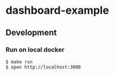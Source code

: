# dashboard-example

## Development
### Run on local docker
```
$ make run
$ open http://localhost:3000
```
